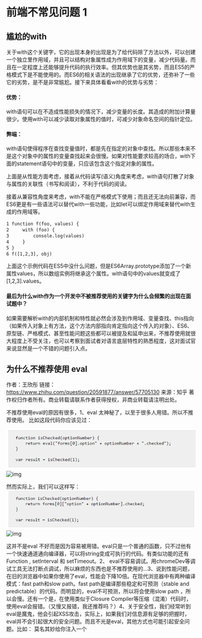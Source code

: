 # 前端不常见问题 1

## 尴尬的with

 关于with这个关键字，它的出现本身的出现是为了给代码除了方法以外，可以创建一个独立里作用域，并且可以结构对象属性成为作用域下的变量，减少代码量。而且在一定程度上还能够提升代码的执行效率。但其优势也是其劣势，而且ES5的严格模式下是不能使用的。而ES6的相关语法的出现继承了它的优势，还弥补了一些它的劣势，是不是非常尴尬。接下来具体看看with的优势与劣势：

#### 优势：

with语句可以在不造成性能损失的情况下，减少变量的长度。其造成的附加计算量很少。使用with可以减少读取对象属性的值时，可减少对象命名空间的指针定位。

#### 弊端：

with语句使得程序在查找变量值时，都是先在指定的对象中查找。所以那些本来不是这个对象中的属性的变量查找起来会很慢。如果对性能要求较高的场合，with下面的statement语句中的变量，只应该包含这个指定对象的属性。

上面是从性能方面考虑，接着从代码读写(语义)角度来考虑，with语句打散了对象与属性的关联性（书写和阅读），不利于代码的阅读。

 接着从兼容性角度来考虑，with不能在严格模式下使用；而且还无法向前兼容，而ES6更是有一些语法可以替代with一些功能，比如let可以绑定作用域来替代with生成的作用域等。

```
1 function f(foo, values) {
2     with (foo) {
3         console.log(values)
4     }
5 }
6 f([1,2,3], obj)
```

上面这个示例代码在ES5中没什么问题，但是ES6Array.prototype添加了一个新属性values，所以数组实例将继承这个属性。with语句中的values就变成了[1,2,3].values。

#### 最后为什么with作为一个开发中不被推荐使用的关键字为什么会频繁的出现在面试题中？

如果需要解析with的内部机制和特性就必然会涉及到作用域、变量查找、this指向（如果传入对象上有方法，这个方法内部指向肯定指向这个传入的对象）、ES6、原型链、严格模式、甚至性能问题这些都可以被提及和延申出来，不推荐使用就很大程度上不受关注，也可以考察到面试者对语言底层特性的熟悉程度，这对面试官来说显然是一个不错的问题引入点。

## 为什么不推荐使用 eval

作者：王欣彤
链接：https://www.zhihu.com/question/20591877/answer/57705130
来源：知乎
著作权归作者所有。商业转载请联系作者获得授权，非商业转载请注明出处。



不推荐使用eval的原因有很多，1、eval 太神秘了，以至于很多人用错。所以不推荐使用。      比如这段代码你应该见过：

![img](../../public/img/bf68046fed17de9b1e195e3d7fcb247f_720w.jpg)![img](../../public/img/bf68046fed17de9b1e195e3d7fcb247f_1440w.jpg)

然而实际上，我们可以这样写：![img](../../public/img/0d2bb9e0fbb2e206fdf707ac20b9b943_720w.jpg)![img](../../public/img/0d2bb9e0fbb2e206fdf707ac20b9b943_1440w.jpg)

这并不是eval 不好而是因为容易被用错。eval只是一个普通的函数，只不过他有一个快速通道通向编译器，可以将string变成可执行的代码。有类似功能的还有Function ,  setInterval   和 setTimeout。2、 eval不容易调试。用chromeDev等调试工具无法打断点调试，所以麻烦的东西也是不推荐使用的…3、说到性能问题，在旧的浏览器中如果你使用了eval，性能会下降10倍。在现代浏览器中有两种编译模式：fast path和slow path。fast path是编译那些稳定和可预测（stable and predictable）的代码。而明显的，eval不可预测，所以将会使用slow path ，所以会慢。还有一个是，在使用类似于Closure Compiler等压缩（混淆）代码时，使用eval会报错。（又慢又报错，我还推荐吗？）4、关于安全性，我们经常听到eval是魔鬼，他会引起XSS攻击，实际上，如果我们对信息源有足够的把握时，eval并不会引起很大的安全问题。而且不光是eval，其他方式也可能引起安全问题。比如：   莫名其妙给你注入一个<script src="">标签，或者一段来历不明的JSON-P请求，再或者就是Ajax请求中的eval代码…   所以啊，只要你的信息源不安全，你的代码就不安全。不单单是因为eval引起的。你用eval的时候会在意XSS的问题，你越在意就越出问题，出的多了，eval就成噩梦了。5、效率问题是程序逻辑问题。对于一些有执行字符串代码需求的程序中，不用eval而用其他方式模拟反而会带来更大的开销。附上几篇文章：[JavaScript探秘：eval()是“魔鬼” -- 简明现代魔法](https://link.zhihu.com/?target=http%3A//www.nowamagic.net/librarys/veda/detail/1627) eval是魔鬼。[eval() isn’t evil, just misunderstood](https://link.zhihu.com/?target=http%3A//www.nczonline.net/blog/2013/06/25/eval-isnt-evil-just-misunderstood/)   eval不是魔鬼。到底是不是魔鬼，看看再做决定吧~哦，看到一些说json.parse内部是用eval的，再附上几个链接供大家参考。[javascript - Does JSON.parse() use eval() internally?](https://link.zhihu.com/?target=http%3A//stackoverflow.com/questions/17024136/does-json-parse-use-eval-internally)这是json.parse 源码，大家也且看看娱乐下：[https://code.google.com/p/v8/source/browse/trunk/src/json-parser.h](https://link.zhihu.com/?target=https%3A//code.google.com/p/v8/source/browse/trunk/src/json-parser.h)

[发布于 2015-08-04 11:06](http://www.zhihu.com/question/20591877/answer/57705130)